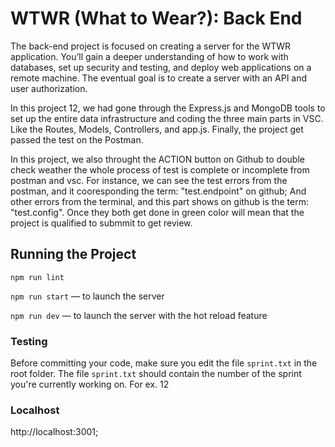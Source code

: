 # WTWR (What to Wear?): Back End

The back-end project is focused on creating a server for the WTWR application. You’ll gain a deeper understanding of how to work with databases, set up security and testing, and deploy web applications on a remote machine. The eventual goal is to create a server with an API and user authorization.

In this project 12, we had gone through the Express.js and MongoDB tools to set up the entire data infrastructure and coding the three main parts in VSC. Like the Routes, Models, Controllers, and app.js. Finally, the project get passed the test on the Postman.

In this project, we also throught the ACTION button on Github to double check weather the whole process of test is complete or incomplete from postman and vsc. For instance, we can see the test errors from the postman, and it cooresponding the term: "test.endpoint" on github; And other errors from the terminal, and this part shows on github is the term: "test.config". Once they both get done in green color will mean that the project is qualified to submmit to get review.

## Running the Project

`npm run lint`

`npm run start` — to launch the server

`npm run dev` — to launch the server with the hot reload feature

### Testing

Before committing your code, make sure you edit the file `sprint.txt` in the root folder. The file `sprint.txt` should contain the number of the sprint you're currently working on. For ex. 12

### Localhost

http://localhost:3001;
